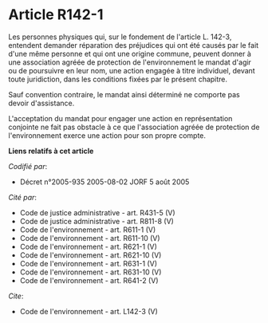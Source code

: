 # Article R142-1

Les personnes physiques qui, sur le fondement de l'article L. 142-3, entendent demander réparation des préjudices qui ont été
causés par le fait d'une même personne et qui ont une origine commune, peuvent donner à une association agréée de protection
de l'environnement le mandat d'agir ou de poursuivre en leur nom, une action engagée à titre individuel, devant toute
juridiction, dans les conditions fixées par le présent chapitre. 

Sauf convention contraire, le mandat ainsi déterminé ne comporte pas devoir d'assistance. 

L'acceptation du mandat pour engager une action en représentation conjointe ne fait pas obstacle à ce que l'association
agréée de protection de l'environnement exerce une action pour son propre compte.

**Liens relatifs à cet article**

_Codifié par_:

  - Décret n°2005-935 2005-08-02 JORF 5 août 2005

_Cité par_:

  - Code de justice administrative - art. R431-5 (V)
  - Code de justice administrative - art. R811-8 (V)
  - Code de l'environnement - art. R611-1 (V)
  - Code de l'environnement - art. R611-10 (V)
  - Code de l'environnement - art. R621-1 (V)
  - Code de l'environnement - art. R621-10 (V)
  - Code de l'environnement - art. R631-1 (V)
  - Code de l'environnement - art. R631-10 (V)
  - Code de l'environnement - art. R641-2 (V)

_Cite_:

  - Code de l'environnement - art. L142-3 (V)
